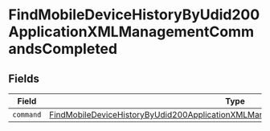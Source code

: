 # FindMobileDeviceHistoryByUdid200ApplicationXMLManagementCommandsCompleted


## Fields

| Field                                                                                                                                                                                           | Type                                                                                                                                                                                            | Required                                                                                                                                                                                        | Description                                                                                                                                                                                     |
| ----------------------------------------------------------------------------------------------------------------------------------------------------------------------------------------------- | ----------------------------------------------------------------------------------------------------------------------------------------------------------------------------------------------- | ----------------------------------------------------------------------------------------------------------------------------------------------------------------------------------------------- | ----------------------------------------------------------------------------------------------------------------------------------------------------------------------------------------------- |
| `command`                                                                                                                                                                                       | [FindMobileDeviceHistoryByUdid200ApplicationXMLManagementCommandsCompletedCommand](../../models/operations/findmobiledevicehistorybyudid200applicationxmlmanagementcommandscompletedcommand.md) | :heavy_minus_sign:                                                                                                                                                                              | N/A                                                                                                                                                                                             |